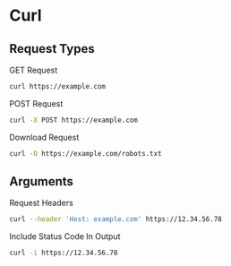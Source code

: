 # Curl

## Request Types

GET Request

```bash
curl https://example.com
```

POST Request

```bash
curl -X POST https://example.com
```

Download Request

```bash
curl -O https://example.com/robots.txt
```

## Arguments

Request Headers

```bash
curl --header 'Host: example.com' https://12.34.56.78
```

Include Status Code In Output

```bash
curl -i https://12.34.56.78
```
